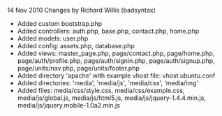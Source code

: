 14 Nov 2010
Changes by Richard Willis (badsyntax)
* Added custom bootstrap.php
* Added controllers: auth.php, base.php, contact.php, home.php
* Added models: user.php
* Added config: assets.php, database.php
* Added views: master_page.php, page/contact.php, page/home.php, page/auth/profile.php, page/auth/signin.php, page/auth/signup.php, page/units/nav.php, page/units/footer.php
* Added directory 'apache' with example vhost file: vhost.ubuntu.conf
* Added directories: 'media', 'media/js', 'media/css', 'media/img'
* Added files: media/css/style.css, media/css/example.css, media/js/global.js, media/js/html5.js, media/js/jquery-1.4.4.min.js, media/js/jquery.mobile-1.0a2.min.js
